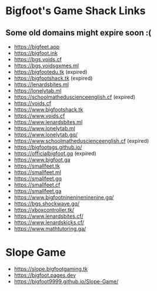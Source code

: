 # Bigfoot's Game Shack Links
## Some old domains might expire soon :(
* https://bigfeet.app
* https://bigfoot.ink
* https://bgs.voids.cf
* https://bgs.voidsgxmes.ml
* https://bigfootedu.tk  (expired)
* https://bigfootshack.tk  (expired)
* https://lenardsbites.ml
* https://lonelytab.ml
* https://schoolmatheduscienceenglish.cf (expired)
* https://voids.cf
* https://www.bigfootshack.tk
* https://www.voids.cf
* https://www.lenardsbites.ml
* https://www.lonelytab.ml
* https://www.lonelytab.gq/
* https://www.schoolmatheduscienceenglish.cf (expired)
* https://bigfootsgs.github.io/
* https://officialbigfoot.gq (expired)
* https://www.bigfoot.ga
* https://smallfeet.tk
* https://smallfeet.ml
* https://smallfeet.gq
* https://smallfeet.cf
* https://smallfeet.ga
* https://www.bigfootninenineninenine.gq/
* https://bgs.shockwave.gq/
* https://xboxcontroller.tk/
* https://www.lenardsbites.cf/
* https://www.lenardskicks.cf/
* https://www.mathtutoring.ga/
# Slope Game
* https://slope.bigfootgaming.tk
* https://bigfoot.pages.dev
* https://bigfoot9999.github.io/Slope-Game/
